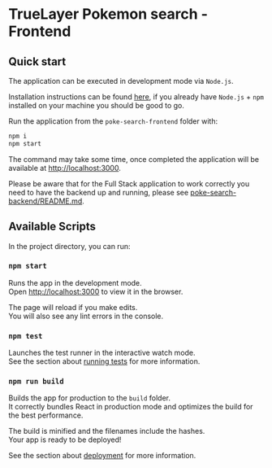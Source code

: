 # TrueLayer Pokemon search - Frontend

## Quick start

The application can be executed in development mode via `Node.js`.

Installation instructions can be found [here](https://nodejs.org/it/download/), if you already have `Node.js` + `npm` installed on your machine you should be good to go.

Run the application from the `poke-search-frontend` folder with: 

```sh
npm i
npm start
```

The command may take some time, once completed the application will be available at [http://localhost:3000](http://localhost:3000).

Please be aware that for the Full Stack application to work correctly you need to have the backend up and running, please see [poke-search-backend/README.md](poke-search-backend/README.md).

## Available Scripts

In the project directory, you can run:

### `npm start`

Runs the app in the development mode.\
Open [http://localhost:3000](http://localhost:3000) to view it in the browser.

The page will reload if you make edits.\
You will also see any lint errors in the console.

### `npm test`

Launches the test runner in the interactive watch mode.\
See the section about [running tests](https://facebook.github.io/create-react-app/docs/running-tests) for more information.

### `npm run build`

Builds the app for production to the `build` folder.\
It correctly bundles React in production mode and optimizes the build for the best performance.

The build is minified and the filenames include the hashes.\
Your app is ready to be deployed!

See the section about [deployment](https://facebook.github.io/create-react-app/docs/deployment) for more information.
